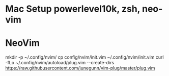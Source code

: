 # Mac Setup powerlevel10k, zsh, neo-vim




# NeoVim

mkdir -p ~/.config/nvim/
cp config/nvim/init.vim ~/.config/nvim/init.vim
curl -fLo ~/.config/nvim/autoload/plug.vim --create-dirs \
    https://raw.githubusercontent.com/junegunn/vim-plug/master/plug.vim
